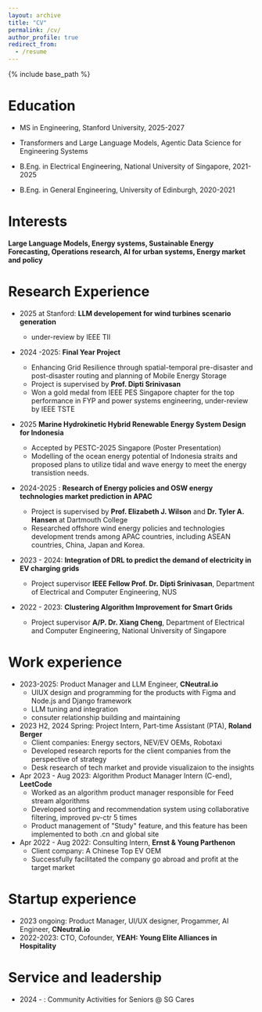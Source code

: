 ```yaml
---
layout: archive
title: "CV"
permalink: /cv/
author_profile: true
redirect_from:
  - /resume
---
```


{% include base_path %}

Education
======
* MS in Engineering, Stanford University, 2025-2027
- Transformers and Large Language Models, Agentic Data Science for Engineering Systems
  
* B.Eng. in Electrical Engineering, National University of Singapore, 2021-2025

* B.Eng. in General Engineering, University of Edinburgh, 2020-2021

Interests
======
**Large Language Models, Energy systems, Sustainable Energy Forecasting, Operations research, AI for urban systems, Energy market and policy**

Research Experience
======
* 2025 at Stanford: **LLM developement for wind turbines scenario generation**
  * under-review by IEEE TII
* 2024 -2025: **Final Year Project**
  * Enhancing Grid Resilience through spatial-temporal pre-disaster and post-disaster routing and planning of Mobile Energy Storage
  * Project is supervised by **Prof. Dipti Srinivasan**
  * Won a gold medal from IEEE PES Singapore chapter for the top performance in FYP and power systems engineering, under-review by IEEE TSTE
 
* 2025 **Marine Hydrokinetic Hybrid Renewable Energy System Design for Indonesia**
  * Accepted by PESTC-2025 Singapore (Poster Presentation)
  * Modelling of the ocean energy potential of Indonesia straits and proposed plans to utilize tidal and wave energy to meet the energy transistion needs.

* 2024-2025 : **Research of Energy policies and OSW energy technologies market prediction in APAC**
  * Project is supervised by **Prof. Elizabeth J. Wilson** and **Dr. Tyler A. Hansen** at Dartmouth College
  * Researched offshore wind energy policies and technologies development trends among APAC countries, including ASEAN countries, China, Japan and Korea.

* 2023 - 2024: **Integration of DRL to predict the demand of electricity in EV charging grids**
  * Project supervisor **IEEE Fellow Prof. Dr. Dipti Srinivasan**, Department of Electrical and Computer Engineering, NUS

* 2022 - 2023: **Clustering Algorithm Improvement for Smart Grids**
  * Project supervisor **A/P. Dr. Xiang Cheng**, Department of Electrical and Computer Engineering, National University of Singapore


Work experience
======
* 2023-2025: Product Manager and LLM Engineer, **CNeutral.io**
  * UIUX design and programming for the products with Figma and Node.js and Django framework
  * LLM tuning and integration
  * consuter relationship building and maintaining
* 2023 H2, 2024 Spring: Project Intern, Part-time Assistant (PTA), **Roland Berger**
  * Client companies: Energy sectors, NEV/EV OEMs, Robotaxi
  * Developed research reports for the client companies from the perspective of strategy
  * Desk research of tech market and provide visualizaion to the insights
* Apr 2023 - Aug 2023: Algorithm Product Manager Intern (C-end), **LeetCode**
  * Worked as an algorithm product manager responsible for Feed stream algorithms
  * Developed sorting and recommendation system using collaborative filtering, improved pv-ctr 5 times
  * Product management of "Study" feature, and this feature has been implemented to both .cn and global site
* Apr 2022 - Aug 2022: Consulting Intern, **Ernst & Young Parthenon**
    * Client company: A Chinese Top EV OEM
    * Successfully facilitated the company go abroad and profit at the target market

Startup experience
======
* 2023 ongoing: Product Manager, UI/UX designer, Progammer, AI Engineer, **CNeutral.io**
* 2022-2023: CTO, Cofounder, **YEAH: Young Elite Alliances in Hospitality**
 
Service and leadership
======
* 2024 - : Community Activities for Seniors @ SG Cares
